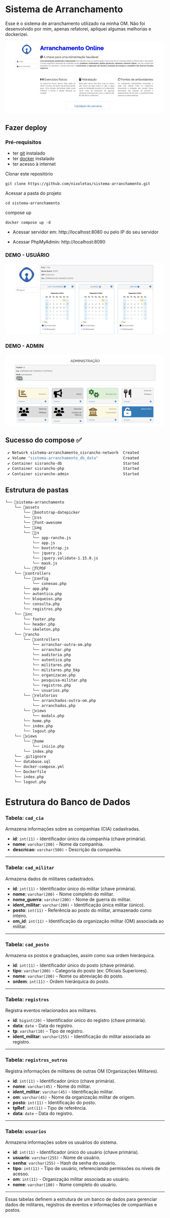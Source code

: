 # Sistema de Arranchamento

Esse é o sistema de arranchamento utilizado na minha OM. Não foi desenvolvido por mim, apenas refatorei, apliquei algumas melhorias e dockerizei.

![demo1](demo\demo1.png)

## Fazer deploy

### Pré-requisitos
- ter [git](https://git-scm.com/downloads) instalado
- ter [docker](https://docs.docker.com/engine/install/) instalado
- ter acesso à internet

Clonar este repositório
```
git clone https://github.com/nixoletas/sistema-arranchamento.git
```

Acessar a pasta do projeto
```
cd sistema-arranchamento
```

compose up 
```
docker compose up -d
```
- Acessar servidor em: http://localhost:8080 ou pelo IP do seu servidor

- Acessar PhpMyAdmin: http://localhost:8090

### DEMO - USUÁRIO

![demo2](demo\demo2.png)

### DEMO - ADMIN

![demo3](demo\demo3.png)

## Sucesso do compose ✅
```bash
 ✔ Network sistema-arranchamento_sisrancho-network  Created                                                                                                     0.1s 
 ✔ Volume "sistema-arranchamento_db_data"           Created                                                                                                     0.0s 
 ✔ Container sisrancho-db                           Started                                                                                                     0.9s 
 ✔ Container sisrancho-php                          Started                                                                                                     0.9s 
 ✔ Container sisrancho-admin                        Started
 ```

 ## Estrutura de pastas

```
└── 📁sistema-arranchamento
    └── 📁assets
        └── 📁bootstrap-datepicker
        └── 📁css
        └── 📁font-awesome
        └── 📁img
        └── 📁js
            └── app-rancho.js
            └── app.js
            └── bootstrap.js
            └── jquery.js
            └── jquery.validate-1.15.0.js
            └── mask.js
        └── 📁TCPDF
    └── 📁controllers
        └── 📁config
            └── conexao.php
        └── app.php
        └── autentica.php
        └── bloqueios.php
        └── consulta.php
        └── registros.php
    └── 📁inc
        └── footer.php
        └── header.php
        └── skeleton.php
    └── 📁rancho
        └── 📁controllers
            └── arranchar-outra-om.php
            └── arranchar.php
            └── auditoria.php
            └── autentica.php
            └── militares.php
            └── militares.php_bkp
            └── organizacao.php
            └── pesquisa-militar.php
            └── registros.php
            └── usuarios.php
        └── 📁relatorios
            └── arranchados-outra-om.php
            └── arranchados.php
        └── 📁views
            └── modals.php
        └── home.php
        └── index.php
        └── logout.php
    └── 📁views
        └── 📁home
            └── inicio.php
        └── index.php
    └── .gitignore
    └── database.sql
    └── docker-compose.yml
    └── Dockerfile
    └── index.php
    └── logout.php
```



# Estrutura do Banco de Dados

### Tabela: `cad_cia`

Armazena informações sobre as companhias (CIA) cadastradas.

- **id**: `int(11)` - Identificador único da companhia (chave primária).
- **nome**: `varchar(200)` - Nome da companhia.
- **descricao**: `varchar(500)` - Descrição da companhia.

---

### Tabela: `cad_militar`

Armazena dados de militares cadastrados.

- **id**: `int(11)` - Identificador único do militar (chave primária).
- **nome**: `varchar(200)` - Nome completo do militar.
- **nome_guerra**: `varchar(200)` - Nome de guerra do militar.
- **ident_militar**: `varchar(200)` - Identificação única militar (único).
- **posto**: `int(11)` - Referência ao posto do militar, armazenado como inteiro.
- **om_id**: `int(11)` - Identificação da organização militar (OM) associada ao militar.

---

### Tabela: `cad_posto`

Armazena os postos e graduações, assim como sua ordem hierárquica.

- **id**: `int(11)` - Identificador único do posto (chave primária).
- **tipo**: `varchar(200)` - Categoria do posto (ex: Oficiais Superiores).
- **nome**: `varchar(200)` - Nome ou abreviação do posto.
- **ordem**: `int(11)` - Ordem hierárquica do posto.

---

### Tabela: `registros`

Registra eventos relacionados aos militares.

- **id**: `bigint(20)` - Identificador único do registro (chave primária).
- **data**: `date` - Data do registro.
- **tp**: `varchar(10)` - Tipo de registro.
- **ident_militar**: `varchar(255)` - Identificação do militar associada ao registro.

---

### Tabela: `registros_outros`

Registra informações de militares de outras OM (Organizações Militares).

- **id**: `int(11)` - Identificador único (chave primária).
- **nome**: `varchar(45)` - Nome do militar.
- **ident_militar**: `varchar(45)` - Identificação militar.
- **om**: `varchar(45)` - Nome da organização militar de origem.
- **posto**: `int(11)` - Identificação do posto.
- **tpRef**: `int(11)` - Tipo de referência.
- **data**: `date` - Data do registro.

---

### Tabela: `usuarios`

Armazena informações sobre os usuários do sistema.

- **id**: `int(11)` - Identificador único do usuário (chave primária).
- **usuario**: `varchar(255)` - Nome de usuário.
- **senha**: `varchar(255)` - Hash da senha do usuário.
- **tipo**: `int(11)` - Tipo de usuário, referenciando permissões ou níveis de acesso.
- **om**: `int(11)` - Organização militar associada ao usuário.
- **nome**: `varchar(100)` - Nome completo do usuário.

--- 

Essas tabelas definem a estrutura de um banco de dados para gerenciar dados de militares, registros de eventos e informações de companhias e postos.
